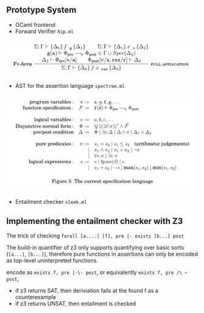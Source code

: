 
## Prototype System

- OCaml frontend
- Forward Verifier `hip.ml`
  
![](./img/09-30-11-25-00.png)

- AST for the assertion language `spectree.ml`

![](./img/09-30-10-42-28.png)

- Entailment checker `sleek.ml`



## Implementing the entailment checker with Z3

The trick of checking `forall [a....] [f], pre |- exists [b...] post`

The build-in quantifier of z3 only supports quantifying over basic sorts (`[a...]`, `[b...]`), therefore pure functions in assertions can only be encoded as top-level uninterpreted functions.

encode as `exists f, pre |-\- post`, or equivalently `exists f, pre /\ ~ post`, 
- if z3 returns SAT, then deriviation fails at the found f as a counterexample
- if z3 returns UNSAT, then entailment is checked
